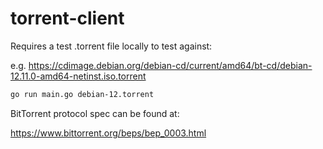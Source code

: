 # torrent-client

Requires a test .torrent file locally to test against: 

e.g. https://cdimage.debian.org/debian-cd/current/amd64/bt-cd/debian-12.11.0-amd64-netinst.iso.torrent

```bash
go run main.go debian-12.torrent
```
BitTorrent protocol spec can be found at: 

https://www.bittorrent.org/beps/bep_0003.html

